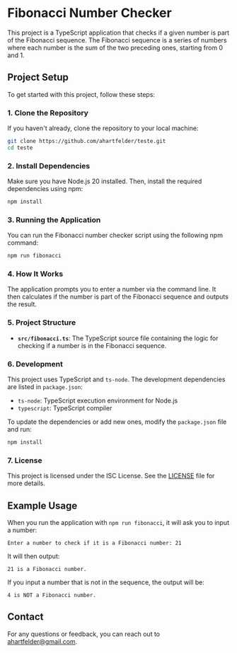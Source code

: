 # Fibonacci Number Checker

This project is a TypeScript application that checks if a given number is part of the Fibonacci sequence. The Fibonacci sequence is a series of numbers where each number is the sum of the two preceding ones, starting from 0 and 1.

## Project Setup

To get started with this project, follow these steps:

### 1. Clone the Repository

If you haven't already, clone the repository to your local machine:

```bash
git clone https://github.com/ahartfelder/teste.git
cd teste
```

### 2. Install Dependencies

Make sure you have Node.js 20 installed. Then, install the required dependencies using npm:

```bash
npm install
```

### 3. Running the Application

You can run the Fibonacci number checker script using the following npm command:

```bash
npm run fibonacci
```

### 4. How It Works

The application prompts you to enter a number via the command line. It then calculates if the number is part of the Fibonacci sequence and outputs the result.

### 5. Project Structure

- **`src/fibonacci.ts`**: The TypeScript source file containing the logic for checking if a number is in the Fibonacci sequence.

### 6. Development

This project uses TypeScript and `ts-node`. The development dependencies are listed in `package.json`:

- `ts-node`: TypeScript execution environment for Node.js
- `typescript`: TypeScript compiler

To update the dependencies or add new ones, modify the `package.json` file and run:

```bash
npm install
```

### 7. License

This project is licensed under the ISC License. See the [LICENSE](LICENSE) file for more details.

## Example Usage

When you run the application with `npm run fibonacci`, it will ask you to input a number:

```
Enter a number to check if it is a Fibonacci number: 21
```

It will then output:

```
21 is a Fibonacci number.
```

If you input a number that is not in the sequence, the output will be:

```
4 is NOT a Fibonacci number.
```

## Contact

For any questions or feedback, you can reach out to [ahartfelder@gmail.com](mailto:ahartfelder@gmail.com).
